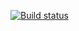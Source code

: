 
[![Build status](https://ci.appveyor.com/api/projects/status/m1wf92ww005qa3vp?svg=true)](https://ci.appveyor.com/project/DmitriiKuular/gradlehwthird)